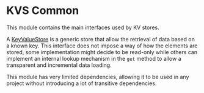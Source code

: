 # KVS Common

This module contains the main interfaces used by KV stores.

A [KeyValueStore](src/main/java/org/gbif/kvs/KeyValueStore.java) 
is a generic store that allow the retrieval of data based on a known key.
This interface does not impose a way of how the elements are stored, some implementation 
might decide to be read-only while others can  implement an internal lookup mechanism 
in the `get` method to allow a transparent and incremental data loading.

This module has very limited dependencies, allowing it to be used in any project without
introducing a lot of transitive dependencies.